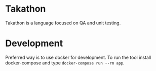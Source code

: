 # Takathon
Takathon is a language focused on QA and unit testing.

# Development
Preferred way is to use docker for development. To run the tool install docker-compose and type `docker-compose run --rm app`.
